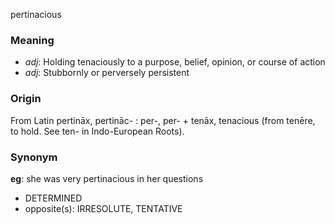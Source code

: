 pertinacious
### Meaning
+ _adj_: Holding tenaciously to a purpose, belief, opinion, or course of action
+ _adj_: Stubbornly or perversely persistent

### Origin

From Latin pertināx, pertināc- : per-, per- + tenāx, tenacious (from tenēre, to hold. See ten- in Indo-European Roots).

### Synonym

__eg__: she was very pertinacious in her questions

+ DETERMINED
+ opposite(s): IRRESOLUTE, TENTATIVE


